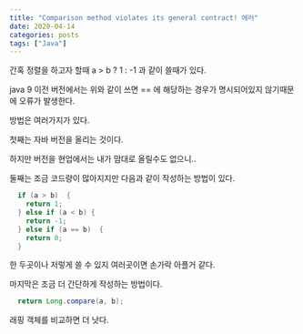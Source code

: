 ```yaml
---
title: "Comparison method violates its general contract! 에러"
date: 2020-04-14
categories: posts
tags: ["Java"]
---
```


간혹 정렬을 하고자 할때 a > b ? 1 : -1 과 같이 쓸때가 있다.

java 9 이전 버전에서는 위와 같이 쓰면 == 에 해당하는 경우가 명시되어있지 않기때문에 오류가 발생한다.

방법은 여러가지가 있다.

첫째는 자바 버전을 올리는 것이다.

하지만 버전을 현업에서는 내가 맘대로 올릴수도 없으니..

둘째는 조금 코드량이 많아지지만 다음과 같이 작성하는 방법이 있다.

```java
  if (a > b)  {
    return 1;
  } else if (a < b) {
    return -1;
  } else if (a == b)  {
    return 0;
  }
```

한 두곳이나 저렇게 쓸 수 있지 여러곳이면 손가락 아플거 같다.

마지막은 조금 더 간단하게 작성하는 방법이다.

```java
  return Long.compare(a, b);
```

래핑 객체를 비교하면 더 낫다.